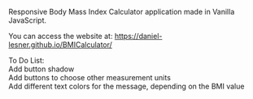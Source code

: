 Responsive Body Mass Index Calculator application made in Vanilla JavaScript.

You can access the website at: https://daniel-lesner.github.io/BMICalculator/

To Do List:\
Add button shadow\
Add buttons to choose other measurement units\
Add different text colors for the message, depending on the BMI value